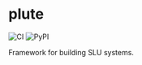 # plute

![CI](https://github.com/Vernacular-ai/plute/workflows/CI/badge.svg?branch=master) ![PyPI](https://img.shields.io/pypi/v/plute?style=plastic)

Framework for building SLU systems.
